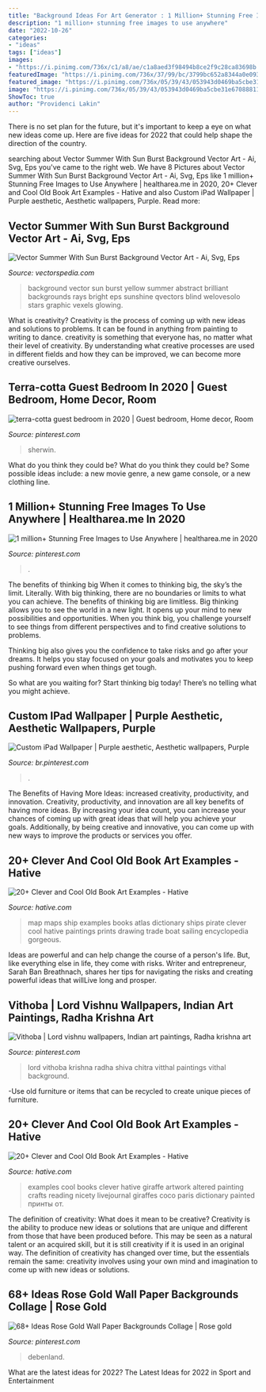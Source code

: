 ```yaml
---
title: "Background Ideas For Art Generator : 1 Million+ Stunning Free Images To Use Anywhere"
description: "1 million+ stunning free images to use anywhere"
date: "2022-10-26"
categories:
- "ideas"
tags: ["ideas"]
images:
- "https://i.pinimg.com/736x/c1/a8/ae/c1a8aed3f98494b8ce2f9c28ca83698b.jpg"
featuredImage: "https://i.pinimg.com/736x/37/99/bc/3799bc652a8344a0e0930e26a9c98407.jpg"
featured_image: "https://i.pinimg.com/736x/05/39/43/053943d0469ba5cbe31e670888112bbf.jpg"
image: "https://i.pinimg.com/736x/05/39/43/053943d0469ba5cbe31e670888112bbf.jpg"
ShowToc: true
author: "Providenci Lakin"
---
```



There is no set plan for the future, but it's important to keep a eye on what new ideas come up. Here are five ideas for 2022 that could help shape the direction of the country.

	

		
searching about Vector Summer With Sun Burst Background Vector Art - Ai, Svg, Eps you've came to the right web. We have 8 Pictures about Vector Summer With Sun Burst Background Vector Art - Ai, Svg, Eps like 1 million+ Stunning Free Images to Use Anywhere | healtharea.me in 2020, 20+ Clever and Cool Old Book Art Examples - Hative and also Custom iPad Wallpaper | Purple aesthetic, Aesthetic wallpapers, Purple. Read more:
		
    
## Vector Summer With Sun Burst Background Vector Art - Ai, Svg, Eps

<img loading=lazy src="http://vectorspedia.com/images/2014/09/20140927_542686f6b7a82.jpg" onerror="this.onerror=null;this.src='https://tse3.mm.bing.net/th?id=OIP.PI3H3SMHO7acRK1kmsz7ngAAAA&amp;pid=15.1';" alt="Vector Summer With Sun Burst Background Vector Art - Ai, Svg, Eps">

_Source: vectorspedia.com_

>background vector sun burst yellow summer abstract brilliant backgrounds rays bright eps sunshine qvectors blind welovesolo stars graphic vexels glowing. 

	

What is creativity?
Creativity is the process of coming up with new ideas and solutions to problems. It can be found in anything from painting to writing to dance. creativity is something that everyone has, no matter what their level of creativity. By understanding what creative processes are used in different fields and how they can be improved, we can become more creative ourselves.

    
## Terra-cotta Guest Bedroom In 2020 | Guest Bedroom, Home Decor, Room

<img loading=lazy src="https://i.pinimg.com/736x/37/99/bc/3799bc652a8344a0e0930e26a9c98407.jpg" onerror="this.onerror=null;this.src='https://tse4.mm.bing.net/th?id=OIP.YTWDG7sc3PLxsNuQtmnBRgHaJ3&amp;pid=15.1';" alt="terra-cotta guest bedroom in 2020 | Guest bedroom, Home decor, Room">

_Source: pinterest.com_

>sherwin. 

	

What do you think they could be?
What do you think they could be? Some possible ideas include: a new movie genre, a new game console, or a new clothing line.

    
## 1 Million+ Stunning Free Images To Use Anywhere | Healtharea.me In 2020

<img loading=lazy src="https://i.pinimg.com/736x/34/2f/ce/342fce1e0d05631b8a2426f0415ea5ec.jpg" onerror="this.onerror=null;this.src='https://tse2.mm.bing.net/th?id=OIP.yFl1cBmLwrIR_K7DNC_gMwHaLZ&amp;pid=15.1';" alt="1 million+ Stunning Free Images to Use Anywhere | healtharea.me in 2020">

_Source: pinterest.com_

>. 

	

The benefits of thinking big
When it comes to thinking big, the sky’s the limit. Literally. With big thinking, there are no boundaries or limits to what you can achieve. The benefits of thinking big are limitless.
Big thinking allows you to see the world in a new light. It opens up your mind to new possibilities and opportunities. When you think big, you challenge yourself to see things from different perspectives and to find creative solutions to problems.

Thinking big also gives you the confidence to take risks and go after your dreams. It helps you stay focused on your goals and motivates you to keep pushing forward even when things get tough.

So what are you waiting for? Start thinking big today! There’s no telling what you might achieve.

    
## Custom IPad Wallpaper | Purple Aesthetic, Aesthetic Wallpapers, Purple

<img loading=lazy src="https://i.pinimg.com/736x/05/39/43/053943d0469ba5cbe31e670888112bbf.jpg" onerror="this.onerror=null;this.src='https://tse1.mm.bing.net/th?id=OIP.3B4IL_pM4hVYCiDcUa6XzwHaJ4&amp;pid=15.1';" alt="Custom iPad Wallpaper | Purple aesthetic, Aesthetic wallpapers, Purple">

_Source: br.pinterest.com_

>. 

	

The Benefits of Having More Ideas: increased creativity, productivity, and innovation.
Creativity, productivity, and innovation are all key benefits of having more ideas. By increasing your idea count, you can increase your chances of coming up with great ideas that will help you achieve your goals. Additionally, by being creative and innovative, you can come up with new ways to improve the products or services you offer.

    
## 20+ Clever And Cool Old Book Art Examples - Hative

<img loading=lazy src="https://hative.com/wp-content/uploads/2014/05/old-book-art/2-ship-on-map-book-art.jpg" onerror="this.onerror=null;this.src='https://tse2.mm.bing.net/th?id=OIP.8mmHVZmXxWd-hN7UDLovnwHaJ4&amp;pid=15.1';" alt="20+ Clever and Cool Old Book Art Examples - Hative">

_Source: hative.com_

>map maps ship examples books atlas dictionary ships pirate clever cool hative paintings prints drawing trade boat sailing encyclopedia gorgeous. 

	

Ideas are powerful and can help change the course of a person's life. But, like everything else in life, they come with risks. Writer and entrepreneur, Sarah Ban Breathnach, shares her tips for navigating the risks and creating powerful ideas that willLive long and prosper.

    
## Vithoba | Lord Vishnu Wallpapers, Indian Art Paintings, Radha Krishna Art

<img loading=lazy src="https://i.pinimg.com/736x/cc/8a/66/cc8a66ac4450762330278789ae36ae16.jpg" onerror="this.onerror=null;this.src='https://tse4.mm.bing.net/th?id=OIP.ZrCwxijTHgFRmvgdy-oCTAHaLn&amp;pid=15.1';" alt="Vithoba | Lord vishnu wallpapers, Indian art paintings, Radha krishna art">

_Source: pinterest.com_

>lord vithoba krishna radha shiva chitra vitthal paintings vithal background. 

	

-Use old furniture or items that can be recycled to create unique pieces of furniture.

    
## 20+ Clever And Cool Old Book Art Examples - Hative

<img loading=lazy src="https://hative.com/wp-content/uploads/2014/05/old-book-art/1-clever-book-page-art.jpg" onerror="this.onerror=null;this.src='https://tse2.mm.bing.net/th?id=OIP.EskTliYlTS31a-5e_wKu5QHaKX&amp;pid=15.1';" alt="20+ Clever and Cool Old Book Art Examples - Hative">

_Source: hative.com_

>examples cool books clever hative giraffe artwork altered painting crafts reading nicety livejournal giraffes coco paris dictionary painted принты от. 

	

The definition of creativity: What does it mean to be creative?
Creativity is the ability to produce new ideas or solutions that are unique and different from those that have been produced before. This may be seen as a natural talent or an acquired skill, but it is still creativity if it is used in an original way. The definition of creativity has changed over time, but the essentials remain the same: creativity involves using your own mind and imagination to come up with new ideas or solutions.

    
## 68+ Ideas Rose Gold Wall Paper Backgrounds Collage | Rose Gold

<img loading=lazy src="https://i.pinimg.com/736x/c1/a8/ae/c1a8aed3f98494b8ce2f9c28ca83698b.jpg" onerror="this.onerror=null;this.src='https://tse4.mm.bing.net/th?id=OIP.n2SxfevzNNYUuiWacwCNPQAAAA&amp;pid=15.1';" alt="68+ Ideas Rose Gold Wall Paper Backgrounds Collage | Rose gold">

_Source: pinterest.com_

>debenland. 

	

What are the latest ideas for 2022?
The Latest Ideas for 2022 in Sport and Entertainment

